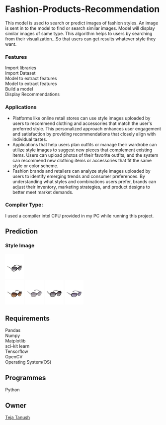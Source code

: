 # Fashion-Products-Recommendation
This model is used to search or predict images of fashion styles. An image is sent in to the model to find or search similar images. Model will display similar images of same type. This algorithm helps to users by searching from their visualization...So that users can get results whatever style they want.
### Features
Import  libraries                                                                                                                                                                                                           
Import Dataset                                                                                                                                                                                                              
Model to extract features                                                                                                                                                                                                  
Model to extract features                                                                                                                                                                                         
Build a model                                                                                                                                                                                                               
Display Recommendations
### Applications
* Platforms like online retail stores can use style images uploaded by users to recommend clothing and accessories that match the user's preferred style. This personalized approach enhances user engagement and satisfaction by providing recommendations that closely align with individual tastes.
* Applications that help users plan outfits or manage their wardrobe can utilize style images to suggest new pieces that complement existing items. Users can upload photos of their favorite outfits, and the system can recommend new clothing items or accessories that fit the same style or color scheme.
* Fashion brands and retailers can analyze style images uploaded by users to identify emerging trends and consumer preferences. By understanding what styles and combinations users prefer, brands can adjust their inventory, marketing strategies, and product designs to better meet market demands.
### Compiler Type:  
I used a compiler intel CPU provided in my PC while running this project.
## Prediction
### Style Image                                                                                                                                                                                                             
![Style Image](https://github.com/tejatanush/Fashion-Products-Recommendation/blob/main/16871.jpg)                                                                                                                           
![Prediction 1](https://github.com/tejatanush/Fashion-Products-Recommendation/blob/main/prediction%201.jpeg)
![Prediction 2](https://github.com/tejatanush/Fashion-Products-Recommendation/blob/main/prediction%202.jpeg)
![Prediction 3](https://github.com/tejatanush/Fashion-Products-Recommendation/blob/main/prediction%203.jpeg)
![Prediction 4](https://github.com/tejatanush/Fashion-Products-Recommendation/blob/main/prediction%204.jpeg)
## Requirements  
Pandas  
Numpy  
Matplotlib  
sci-kit learn                                                                                                                                                                                                               
Tensorflow                                                                                                                                                                                                        
OpenCV                                                                                                                                                                                                                      
Operating System(OS)
## Programmes  
Python  
## Owner  
[Teja Tanush](https://github.com/tejatanush) 
